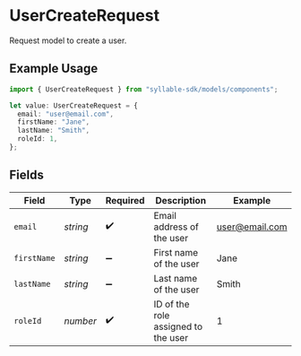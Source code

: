# UserCreateRequest

Request model to create a user.

## Example Usage

```typescript
import { UserCreateRequest } from "syllable-sdk/models/components";

let value: UserCreateRequest = {
  email: "user@email.com",
  firstName: "Jane",
  lastName: "Smith",
  roleId: 1,
};
```

## Fields

| Field                               | Type                                | Required                            | Description                         | Example                             |
| ----------------------------------- | ----------------------------------- | ----------------------------------- | ----------------------------------- | ----------------------------------- |
| `email`                             | *string*                            | :heavy_check_mark:                  | Email address of the user           | user@email.com                      |
| `firstName`                         | *string*                            | :heavy_minus_sign:                  | First name of the user              | Jane                                |
| `lastName`                          | *string*                            | :heavy_minus_sign:                  | Last name of the user               | Smith                               |
| `roleId`                            | *number*                            | :heavy_check_mark:                  | ID of the role assigned to the user | 1                                   |